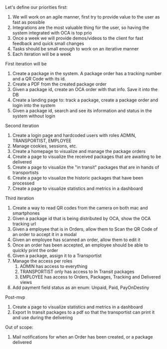 Let's define our priorities first:

1. We will work on an agile manner, first try to provide value to the user as fast as possible
2. Integrations are the most valuable thing for the user, so having the system integrated with OCA is top prio
3. Once a week we will provide demos/videos to the client for fast feedback and quick small changes
4. Tasks should be small enough to work on an iterative manner
5. Each iteration will be a week

First iteration will be

1. Create a package in the system. A package order has a tracking number and a QR Code with its id.
2. Create a PDF from the created package order
3. Given a package id, create an OCA order with that info. Save it into the DB
4. Create a landing page to: track a package, create a package order and login into the system
5. Given a package id, search and see its information and status in the system without login

Second iteration

1. Create a login page and hardcoded users with roles ADMIN, TRANSPORTIST, EMPLOYEE
2. Manage cookies, sessions, etc.
3. Create a homepage to visualize and manage the package orders
4. Create a page to visualize the received packages that are awaiting to be delivered
5. Create a page to visualize the "in transit" packages that are in hands of transportists
6. Create a page to visualize the historic packages that have been processed
7. Create a page to visualize statistics and metrics in a dashboard

Third iteration

1. Create a way to read QR codes from the camera on both mac and smartphones
2. Given a package id that is being distributed by OCA, show the OCA tracking url
3. Given a employee that is in Orders, allow them to Scan the QR Code of an order to accept it in a modal
4. Given an employee has scanned an order, allow them to edit it
5. Once an order has been accepted, an employee should be able to quickly print the order
6. Given a package, assign it to a Transportist
7. Manage the access per roles
    1. ADMIN has access to everything
    2. TRANSPORTIST only has access to In Transit packages
    3. EMPLOYEE has access to Orders, Packages, Tracking and Delivered views
8. Add payment field status as an enum: Unpaid, Paid, PayOnDestiny

Post-mvp

1. Create a page to visualize statistics and metrics in a dashboard
2. Export In transit packages to a pdf so that the transportist can print it and use during the delivering

Out of scope:

1. Mail notifications for when an Order has been created, or a package delivered
